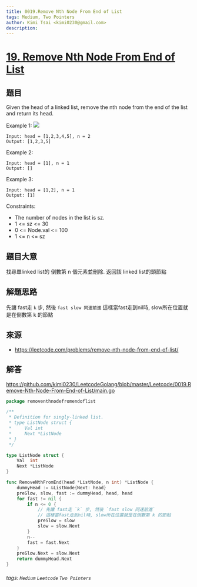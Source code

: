 ```yaml
---
title: 0019.Remove Nth Node From End of List
tags: Medium, Two Pointers
author: Kimi Tsai <kimi0230@gmail.com>
description:
---
```

# [19. Remove Nth Node From End of List](https://leetcode.com/problems/middle-of-the-linked-list/)

## 題目
Given the head of a linked list, remove the nth node from the end of the list and return its head.

Example 1:
![](https://assets.leetcode.com/uploads/2020/10/03/remove_ex1.jpg)
```
Input: head = [1,2,3,4,5], n = 2
Output: [1,2,3,5]
```

Example 2:
```
Input: head = [1], n = 1
Output: []
```

Example 3:
```
Input: head = [1,2], n = 1
Output: [1]
```

Constraints:
* The number of nodes in the list is sz.
* 1 <= sz <= 30
* 0 <= Node.val <= 100
* 1 <= n <= sz


## 題目大意
找尋單linked list的 倒數第 n 個元素並刪除.
返回該 linked list的頭節點

## 解題思路
先讓 fast走 `k` 步, 然後 `fast slow 同速前進`
這樣當fast走到nil時, slow所在位置就是在倒數第 k 的節點

## 來源
* https://leetcode.com/problems/remove-nth-node-from-end-of-list/

## 解答
https://github.com/kimi0230/LeetcodeGolang/blob/master/Leetcode/0019.Remove-Nth-Node-From-End-of-List/main.go

```go
package removenthnodefromendoflist

/**
 * Definition for singly-linked list.
 * type ListNode struct {
 *     Val int
 *     Next *ListNode
 * }
 */

type ListNode struct {
	Val  int
	Next *ListNode
}

func RemoveNthFromEnd(head *ListNode, n int) *ListNode {
	dummyHead := &ListNode{Next: head}
	preSlow, slow, fast := dummyHead, head, head
	for fast != nil {
		if n <= 0 {
			// 先讓 fast走 `k` 步, 然後 `fast slow 同速前進`
			// 這樣當fast走到nil時, slow所在位置就是在倒數第 k 的節點
			preSlow = slow
			slow = slow.Next
		}
		n--
		fast = fast.Next
	}
	preSlow.Next = slow.Next
	return dummyHead.Next
}
```


###### tags: `Medium` `Leetcode` `Two Pointers`